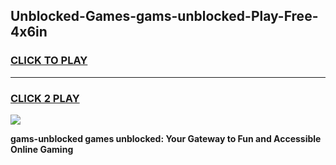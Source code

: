 
## Unblocked-Games-gams-unblocked-Play-Free-4x6in
<h3>
<a href="https://premium76.site?title=gams-unblocked&ref=20A">CLICK TO PLAY</a></h3>
<hr>

<h3>
<a href="https://premium76.site?title=gams-unblocked&ref=20A">CLICK 2 PLAY</a>
  
</h3>

<a href="https://premium76.site?title=gams-unblocked&ref=20A"><img src="https://clearcache.store/games.png"></a>


**gams-unblocked games unblocked: Your Gateway to Fun and Accessible Online Gaming**
